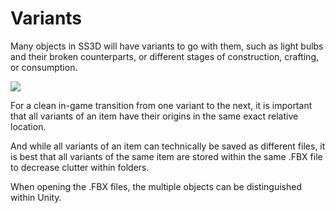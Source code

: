 # Variants

Many objects in SS3D will have variants to go with them, such as light bulbs and their broken counterparts, or different stages of construction, crafting, or consumption.

![](https://lh5.googleusercontent.com/6VPdq7Fdu9esszryzoZhQdxiTYuCAt8R\_4E\_D7tdz8mYIWVlwvU5LQUksnH7fcpZhHFXiAjolZvocjYZY54Qf1v0EfgF-k-WUobbanqG5XUcGXAR\_XFAE0FJMnO-APy9NEuYlry7xIit5DqgDDaBPA)

For a clean in-game transition from one variant to the next, it is important that all variants of an item have their origins in the same exact relative location.&#x20;

And while all variants of an item can technically be saved as different files, it is best that all variants of the same item are stored within the same .FBX file to decrease clutter within folders.&#x20;

When opening the .FBX files, the multiple objects can be distinguished within Unity.
